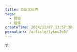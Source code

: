 ```yaml
---
title: 自定义组件
tags:
  - 预览
  - 组件
createTime: 2024/12/07 13:57:30
permalink: /article/tyknu2e0/
---
```

11
<!-- <CustomComponent /> -->
